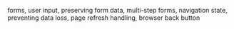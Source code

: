 forms, user input, preserving form data, multi-step forms, navigation state, preventing data loss, page refresh handling, browser back button